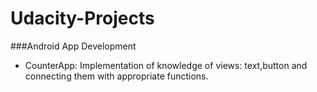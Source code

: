 # Udacity-Projects

###Android App Development

+ CounterApp: Implementation of knowledge of views: text,button and connecting them with appropriate functions.
